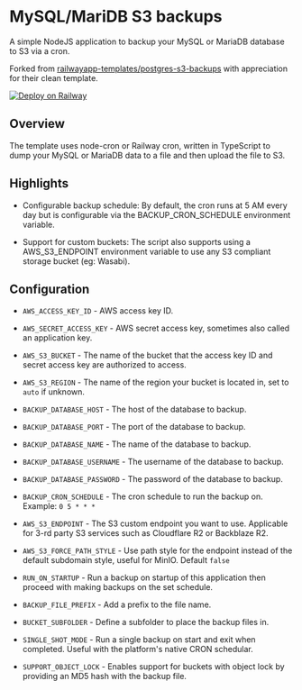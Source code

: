 # MySQL/MariDB S3 backups

A simple NodeJS application to backup your MySQL or MariaDB database to S3 via a cron.

Forked from [railwayapp-templates/postgres-s3-backups](https://github.com/railwayapp-templates/postgres-s3-backups) with appreciation for their clean template.

[![Deploy on Railway](https://railway.app/button.svg)](https://railway.app/template/BZJOmR?referralCode=kHLnFY)

## Overview

The template uses node-cron or Railway cron, written in TypeScript to dump your MySQL or MariaDB data to a file and then upload the file to S3.

## Highlights

- Configurable backup schedule: By default, the cron runs at 5 AM every day but is configurable via the BACKUP_CRON_SCHEDULE environment variable.

- Support for custom buckets: The script also supports using a AWS_S3_ENDPOINT environment variable to use any S3 compliant storage bucket (eg: Wasabi).

## Configuration

- `AWS_ACCESS_KEY_ID` - AWS access key ID.

- `AWS_SECRET_ACCESS_KEY` - AWS secret access key, sometimes also called an application key.

- `AWS_S3_BUCKET` - The name of the bucket that the access key ID and secret access key are authorized to access.

- `AWS_S3_REGION` - The name of the region your bucket is located in, set to `auto` if unknown.

- `BACKUP_DATABASE_HOST` - The host of the database to backup.

- `BACKUP_DATABASE_PORT` - The port of the database to backup.

- `BACKUP_DATABASE_NAME` - The name of the database to backup.

- `BACKUP_DATABASE_USERNAME` - The username of the database to backup.

- `BACKUP_DATABASE_PASSWORD` - The password of the database to backup.

- `BACKUP_CRON_SCHEDULE` - The cron schedule to run the backup on. Example: `0 5 * * *`

- `AWS_S3_ENDPOINT` - The S3 custom endpoint you want to use. Applicable for 3-rd party S3 services such as Cloudflare R2 or Backblaze R2.

- `AWS_S3_FORCE_PATH_STYLE` - Use path style for the endpoint instead of the default subdomain style, useful for MinIO. Default `false`

- `RUN_ON_STARTUP` - Run a backup on startup of this application then proceed with making backups on the set schedule.

- `BACKUP_FILE_PREFIX` - Add a prefix to the file name.

- `BUCKET_SUBFOLDER` - Define a subfolder to place the backup files in.

- `SINGLE_SHOT_MODE` - Run a single backup on start and exit when completed. Useful with the platform's native CRON schedular.

- `SUPPORT_OBJECT_LOCK` - Enables support for buckets with object lock by providing an MD5 hash with the backup file.
